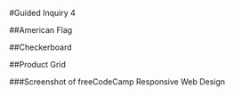 #Guided Inquiry 4


##American Flag

##Checkerboard

##Product Grid

###Screenshot of freeCodeCamp Responsive Web Design